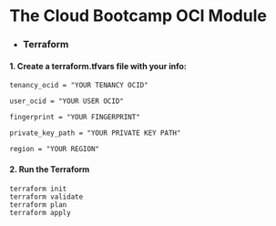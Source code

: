 # The Cloud Bootcamp OCI Module
* ### Terraform

#### 1. Create a terraform.tfvars file with your info:

```
tenancy_ocid = "YOUR TENANCY OCID"

user_ocid = "YOUR USER OCID"

fingerprint = "YOUR FINGERPRINT"

private_key_path = "YOUR PRIVATE KEY PATH"

region = "YOUR REGION"
```

#### 2. Run the Terraform

```
terraform init
terraform validate
terraform plan
terraform apply
```



